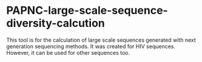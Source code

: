 # PAPNC-large-scale-sequence-diversity-calcution
This tool is for the calculation of large scale sequences generated with next generation sequencing methods. It was created for HIV sequences. However, it can be used for other sequences too. 
